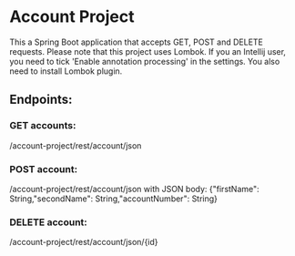 # Account Project

This a Spring Boot application that accepts GET, POST and DELETE requests.
Please note that this project uses Lombok. If you an Intellij user, you need to tick 'Enable annotation processing' in the settings. You also need to install Lombok plugin.

## Endpoints:

### GET accounts:
/account-project/rest/account/json

### POST account:
/account-project/rest/account/json
with JSON body:
{"firstName": String,"secondName": String,"accountNumber": String}

### DELETE account:
/account-project/rest/account/json/{id}

